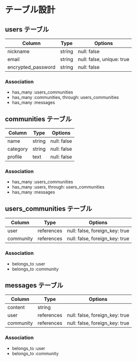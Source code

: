 # テーブル設計

## users テーブル

| Column             | Type   | Options                   |
| ------------------ | ------ | ------------------------- |
| nickname           | string | null: false               |
| email              | string | null: false, unique: true |
| encrypted_password | string | null: false               |

### Association

- has_many :users_communities
- has_many :communities, through: users_communities
- has_many :messages

## communities テーブル

| Column   | Type      | Options                        |
| -------- | --------- | ------------------------------ |
| name     | string    | null: false                    |
| category | string    | null: false                    |
| profile  | text      | null: false                    |

### Association

- has_many :users_communities
- has_many :users, through: users_communities
- has_many :messages

## users_communities テーブル

| Column    | Type       | Options                        |
| --------- | ---------- | ------------------------------ |
| user      | references | null: false, foreign_key: true |
| community | references | null: false, foreign_key: true |

### Association

- belongs_to :user
- belongs_to :community

## messages テーブル

| Column    | Type       | Options                        |
| --------- | ---------- | ------------------------------ |
| content   | string     |                                |
| user      | references | null: false, foreign_key: true |
| community | references | null: false, foreign_key: true |

### Association

- belongs_to :user
- belongs_to :community